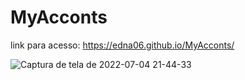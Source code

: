 # MyAcconts

link para acesso: https://edna06.github.io/MyAcconts/

![Captura de tela de 2022-07-04 21-44-33](https://user-images.githubusercontent.com/102126245/177229249-9e66045d-db71-4280-87bc-8c184b3a2eef.png)

